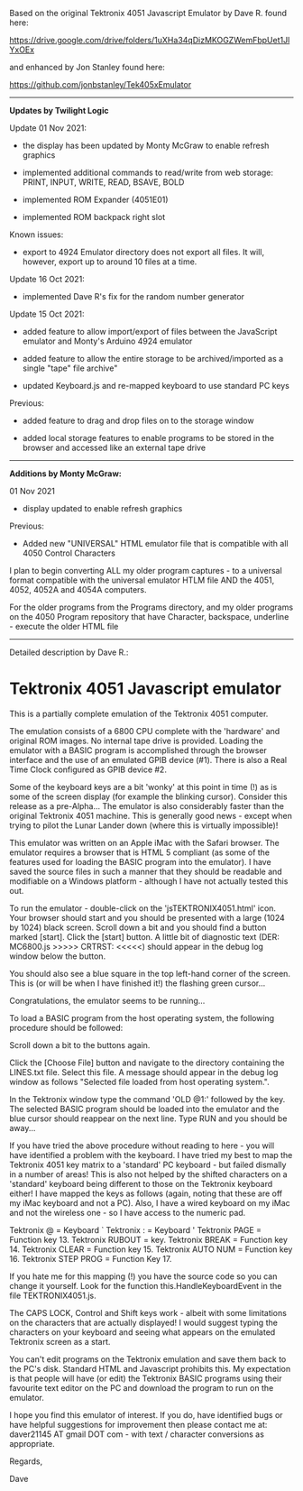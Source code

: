 Based on the original Tektronix 4051 Javascript Emulator by Dave R. found here:

https://drive.google.com/drive/folders/1uXHa34qDizMKOGZWemFbpUet1JlYxOEx

and enhanced by Jon Stanley found here:

https://github.com/jonbstanley/Tek405xEmulator

---

<B>Updates by Twilight Logic</B>

Update 01 Nov 2021:

  - the display has been updated by Monty McGraw to enable refresh graphics

  - implemented additional commands to read/write from web storage: PRINT, INPUT, WRITE, READ, BSAVE, BOLD

  - implemented ROM Expander (4051E01)

  - implemented ROM backpack right slot

  Known issues:

  - export to 4924 Emulator directory does not export all files. It will, however, export up to around 10 files at a time.


Update 16 Oct 2021:

  - implemented Dave R's fix for the random number generator


Update 15 Oct 2021:

  - added feature to allow import/export of files between the JavaScript emulator and Monty's Arduino 4924 emulator

  - added feature to allow the entire storage to be archived/imported as a single "tape" file archive"

  - updated Keyboard.js and re-mapped keyboard to use standard PC keys


Previous:

  - added feature to drag and drop files on to the storage window

  - added local storage features to enable programs to be stored in the browser and accessed like an external tape drive

---

<B>Additions by Monty McGraw:</B>

01 Nov 2021

  - display updated to enable refresh graphics

Previous:

 - Added new "UNIVERSAL" HTML emulator file that is compatible with all 4050 Control Characters

I plan to begin converting ALL my older program captures - to a universal format compatible with the universal emulator HTLM file      AND the 4051, 4052, 4052A and 4054A computers.

For the older programs from the Programs directory, and my older programs on the 4050 Program repository that have Character, backspace, underline - execute the older HTML file

---

Detailed description by Dave R.:


Tektronix 4051 Javascript emulator
==================================

This is a partially complete emulation of the Tektronix 4051 computer.

The emulation consists of a 6800 CPU complete with the 'hardware' and 
original ROM images. No internal tape drive is provided. Loading the
emulator with a BASIC program is accomplished through the browser interface
and the use of an emulated GPIB device (#1). There is also a Real Time Clock
configured as GPIB device #2.

Some of the keyboard keys are a bit 'wonky' at this point in time (!) as is
some of the screen display (for example the blinking cursor). Consider this
release as a pre-Alpha... The emulator is also considerably faster than the
original Tektronix 4051 machine. This is generally good news - except when
trying to pilot the Lunar Lander down (where this is virtually impossible)!

This emulator was written on an Apple iMac with the Safari browser. The emulator
requires a browser that is HTML 5 compliant (as some of the features used for
loading the BASIC program into the emulator). I have saved the source files in
such a manner that they should be readable and modifiable on a Windows platform - 
although I have not actually tested this out.

To run the emulator - double-click on the 'jsTEKTRONIX4051.html' icon. Your browser
should start and you should be presented with a large (1024 by 1024) black screen.
Scroll down a bit and you should find a button marked [start]. Click the [start] 
button. A little bit of diagnostic text (DER: MC6800.js >>>>> CRTRST: <<<<<) should 
appear in the debug log window below the button.

You should also see a blue square in the top left-hand corner of the screen. This is
(or will be when I have finished it!) the flashing green cursor...

Congratulations, the emulator seems to be running...

To load a BASIC program from the host operating system, the following procedure should
be followed:

Scroll down a bit to the buttons again.

Click the [Choose File] button and navigate to the directory containing the LINES.txt
file. Select this file. A message should appear in the debug log window as follows
"Selected file loaded from host operating system.".

In the Tektronix window type the command 'OLD @1:' followed by the <RETURN> key. The
selected BASIC program should be loaded into the emulator and the blue cursor should 
reappear on the next line. Type RUN and you should be away...

If you have tried the above procedure without reading to here - you will have identified
a problem with the keyboard. I have tried my best to map the Tektronix 4051 key matrix
to a 'standard' PC keyboard - but failed dismally in a number of areas! This is also not
helped by the shifted characters on a 'standard' keyboard being different to those on the
Tektronix keyboard either! I have mapped the keys as follows (again, noting that these
are off my iMac keyboard and not a PC). Also, I have a wired keyboard on my iMac and not
the wireless one - so I have access to the numeric pad.

Tektronix @         = Keyboard `
Tektronix :         = Keyboard '
Tektronix PAGE      = Function key 13.
Tektronix RUBOUT    = <DELETE> key.
Tektronix BREAK     = Function key 14.
Tektronix CLEAR     = Function key 15.
Tektronix AUTO NUM  = Function key 16.
Tektronix STEP PROG = Function Key 17.

If you hate me for this mapping (!) you have the source code so you can change it
yourself. Look for the function this.HandleKeyboardEvent in the file TEKTRONIX4051.js.

The CAPS LOCK, Control and Shift keys work - albeit with some limitations on the
characters that are actually displayed! I would suggest typing the characters on your 
keyboard and seeing what appears on the emulated Tektronix screen as a start.

You can't edit programs on the Tektronix emulation and save them back to the PC's disk.
Standard HTML and Javascript prohibits this. My expectation is that people will have
(or edit) the Tektronix BASIC programs using their favourite text editor on the PC and
download the program to run on the emulator.

I hope you find this emulator of interest. If you do, have identified bugs or have
helpful suggestions for improvement then please contact me at: 
daver21145 AT gmail DOT com - with text / character conversions as appropriate.

Regards,

Dave
